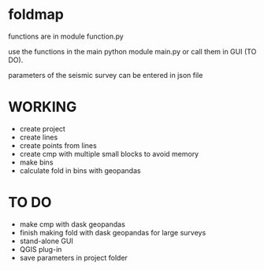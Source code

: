 # foldmap

functions are in module function.py

use the functions in the main python module main.py or call them in GUI (TO DO).

parameters of the seismic survey can be entered in json file

# WORKING
- create project
- create lines
- create points from lines
- create cmp with multiple small blocks to avoid memory 
- make bins
- calculate fold in bins with geopandas

# TO DO
- make cmp with dask geopandas
- finish making fold with dask geopandas for large surveys
- stand-alone GUI
- QGIS plug-in
- save parameters in project folder
